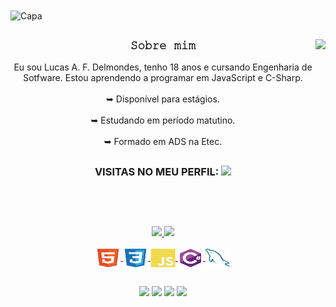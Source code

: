 <img align="center" alt="Capa" height="cover" style="border-radius:50 px;" src="https://user-images.githubusercontent.com/92727434/139541997-cee90684-9922-4636-8f9f-5ba4b6ec713d.png">
 
 ## 

<img align="right" height="400px" src="https://user-images.githubusercontent.com/92727434/145612299-67a4e04f-0eac-49ed-bde1-c50027bedf22.gif">
<div align="center" padding="10px" >
  <h3 >𝚂𝚘𝚋𝚛𝚎⠀𝚖𝚒𝚖</h3>
  <p>Eu sou Lucas A. F. Delmondes, tenho 18 anos e cursando Engenharia de Sotfware. Estou aprendendo a programar em JavaScript e C-Sharp.<br><br>➥ Disponível para estágios.<br><br>➥ Estudando em período matutino.<br><br>➥ Formado em ADS na Etec.</p>
  </div>
 
 ##

<h3 align="center">VISITAS NO MEU PERFIL:
  <img alingn="center" src="https://profile-counter.glitch.me/weeaboexp/count.svg">
</h3>
</div>

##

<br><br>
<div align="center">
  <a href="https://github.com/WeeaboEXP">
  <img height="130m" src="https://github-readme-stats.vercel.app/api?username=weabooexp&show_icons=true&theme=dark&include_all_commits=true&count_private=true">
  <img height="130m" src="https://github-readme-stats.vercel.app/api/top-langs/?username=weeaboexp&layout=compact&langs_count=7&theme=dark">
</div>
<div align="center" style="display: inline_block"><br>
  <img align="center" alt="Claus-HTML" height="30" width="40" src="https://raw.githubusercontent.com/devicons/devicon/master/icons/html5/html5-original.svg">
  <img align="center" alt="Claus-CSS" height="30" width="40" src="https://raw.githubusercontent.com/devicons/devicon/master/icons/css3/css3-original.svg">
  <img align="center" alt="Claus-Js" height="30" width="40" src="https://raw.githubusercontent.com/devicons/devicon/master/icons/javascript/javascript-plain.svg">
  <img align="center" alt="Claus-Csharp" height="30" width="40" src="https://raw.githubusercontent.com/devicons/devicon/master/icons/csharp/csharp-original.svg">
  <img align="center" alt="Claus-MySQL" height="30" width="40" src="https://raw.githubusercontent.com/devicons/devicon/master/icons/mysql/mysql-original.svg">
</div>
  
  ## 
<div align="center"> 
  <a href="https://www.youtube.com/channel/UChDqiHWB1FXCaF-Ik00VxzQ" target="_blank"><img src="https://img.shields.io/badge/YouTube-FF0000?style=for-the-badge&logo=youtube&logoColor=white" target="_blank"></a>
  <a href="mailto:lucasfdelmondes.2005@gmail.com" target="_blank"><img src="https://img.shields.io/badge/Gmail-D14836?style=for-the-badge&logo=gmail&logoColor=white" target="_blank"></a> 
 	<a href="https://www.instagram.com/weaboo.exp/" target="_blank"><img src="https://img.shields.io/badge/Instagram-E4405F?style=for-the-badge&logo=instagram&logoColor=white" target="_blank"></a>
  <a href="https://www.linkedin.com/in/lucasfdelmondes/" target="_blank"><img src="https://img.shields.io/badge/-LinkedIn-%230077B5?style=for-the-badge&logo=linkedin&logoColor=white" target="_blank"></a> 
</div>
